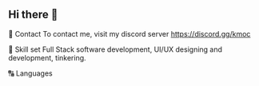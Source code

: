 ## Hi there 👋

💬 Contact
To contact me, visit my discord server https://discord.gg/kmoc

💼 Skill set
Full Stack software development, UI/UX designing and development, tinkering.

🔠 Languages

